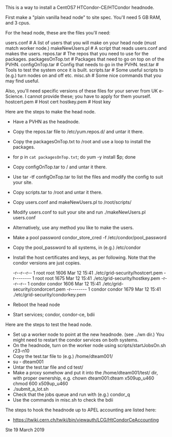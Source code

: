 This is a way to install a CentOS7 HTCondor-CE/HTCondor headnode.

First make a "plain vanilla head node" to site spec.  You'll need 5 GB RAM, and 3 cpus.

For the head node, these are the files you'll need:

users.conf         # A list of users that you will make on your head node (must match worker node.)
makeNewUsers.pl    # A script that reads users.conf and makes the users.
repos.tar          # The repos that you need to use for the packages. 
packagesOnTop.txt  # Packages that need to go on top on of the PVHN.
configOnTop.tar    # Config that needs to go in the PVHN.
test.tar           # Tools to test the system once it is built.
scripts.tar        # Some useful scripts to (e.g.) turn nodes on and off etc.
misc.sh            # Some nice commands that you may find useful.

Also, you'll need specific versions of these files for your server from UK e-Science.
I cannot provide these; you have to apply for them yourself.
hostcert.pem       # Host cert
hostkey.pem        # Host key

Here are the steps to make the head node.

- Have a PVHN as the headnode.
- Copy the repos.tar file to /etc/yum.repos.d/ and untar it there.
- Copy the packagesOnTop.txt to /root and use a loop to install the packages.
-   for p in `cat packagesOnTop.txt`; do yum -y install $p; done
- Copy configOnTop.tar to / and untar it there.
- Use tar -tf configOnTop.tar to list the files and modify the config to suit your site.
- Copy scripts.tar to /root and untar it there.
- Copy users.conf and makeNewUsers.pl to /root/scripts/ 
- Modify users.conf to suit your site and run ./makeNewUsers.pl users.conf
- Alternatively, use any method you like to make the users.
- Make a pool password condor_store_cred -f /etc/condor/pool_password
- Copy the pool_password to all systems, in (e.g.) /etc/condor
- Install the host certificates and keys, as per following. Note that 
  the condor versions are just copies.

  -r--r--r-- 1 root root 1606 Mar 12 15:41 ./etc/grid-security/hostcert.pem
  -r-------- 1 root root 1675 Mar 12 15:41 ./etc/grid-security/hostkey.pem
  -r--r--r-- 1 condor condor 1606 Mar 12 15:41 ./etc/grid-security/condorcert.pem
  -r-------- 1 condor condor 1679 Mar 12 15:41 ./etc/grid-security/condorkey.pem

- Reboot the head node
- Start services; condor, condor-ce, bdii

Here are the steps to test the head node.

- Set up a worker node to point at the new headnode. 
  (see ../wn dir.) You might need to restart the condor services on both systems.
- On the headnode, turn on the worker node using scripts/startJobsOn.sh r23-n10
- Copy the test.tar file to (e.g.) /home/dteam001/
- su - dteam001
- Untar the test.tar file and cd test/
- Make a proxy somehow and put it into the /home/dteam001/test/ dir, with proper ownership, e.g.
    chown dteam001:dteam x509up_u460
    chmod 600 x509up_u460 
- ./submit_a_lot.sh
- Check that the jobs queue and run with (e.g.) condor_q
- Use the commands in misc.sh to check the bdii

The steps to hook the headnode up to APEL accounting are listed here:

-  https://twiki.cern.ch/twiki/bin/viewauth/LCG/HtCondorCeAccounting

Ste
19 March 2019

